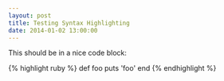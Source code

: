 ```yaml
---
layout: post
title: Testing Syntax Highlighting
date: 2014-01-02 13:00:00
---
```


This should be in a nice code block:

{% highlight ruby %}
def foo
  puts 'foo'
end
{% endhighlight %}

